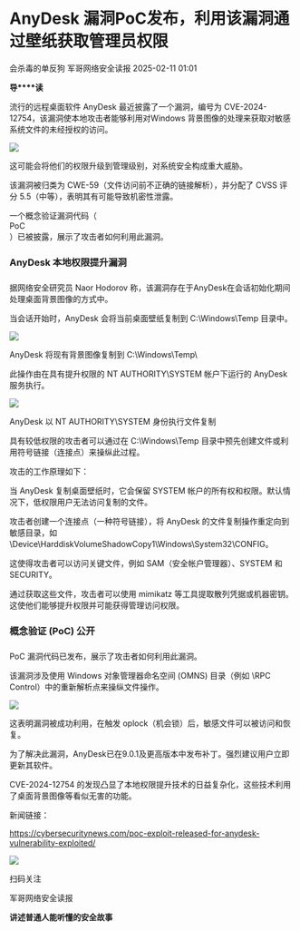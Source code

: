 #  AnyDesk 漏洞PoC发布，利用该漏洞通过壁纸获取管理员权限   
会杀毒的单反狗  军哥网络安全读报   2025-02-11 01:01  
  
**导****读**  
  
  
  
流行的远程桌面软件 AnyDesk 最近披露了一个漏洞，编号为 CVE-2024-12754，该漏洞使本地攻击者能够利用对Windows 背景图像的处理来获取对敏感系统文件的未经授权的访问。  
  
![](https://mmbiz.qpic.cn/mmbiz_png/AnRWZJZfVaG0a3yk2giasY8X9eKpEVYfssyZnQ20icRgaqZ6icSmBEu2ttsVicDb0ahgtJ4aP0SgVofg4odjg8k8uw/640?wx_fmt=png&from=appmsg "")  
  
  
这可能会将他们的权限升级到管理级别，对系统安全构成重大威胁。  
  
  
该漏洞被归类为 CWE-59（文件访问前不正确的链接解析），并分配了 CVSS 评分 5.5（中等），表明其有可能导致机密性泄露。  
  
  
一个概念验证漏洞代码（  
PoC  
）已被披露，展示了攻击者如何利用此漏洞。  
  
### AnyDesk 本地权限提升漏洞  
###   
  
据网络安全研究员 Naor Hodorov 称，该漏洞存在于AnyDesk在会话初始化期间处理桌面背景图像的方式中。  
  
  
当会话开始时，AnyDesk 会将当前桌面壁纸复制到 C:\Windows\Temp 目录中。  
  
![](https://mmbiz.qpic.cn/mmbiz_png/AnRWZJZfVaG0a3yk2giasY8X9eKpEVYfs8ibJwDvuUZHCkicHK2lpHSpBJhEHtgfwRFhNJbI54KFeicUHTCPBLwibicA/640?wx_fmt=png&from=appmsg "")  
  
AnyDesk 将现有背景图像复制到 C:\Windows\Temp\  
  
  
此操作由在具有提升权限的 NT AUTHORITY\SYSTEM 帐户下运行的 AnyDesk 服务执行。  
  
![](https://mmbiz.qpic.cn/mmbiz_png/AnRWZJZfVaG0a3yk2giasY8X9eKpEVYfsI9rn16WZp9mQtxFoj8LdQkWobNNia9wmeV36h7lZjjZGiaGu0hPlaxGA/640?wx_fmt=png&from=appmsg "")  
  
AnyDesk 以 NT AUTHORITY\SYSTEM 身份执行文件复制  
  
  
具有较低权限的攻击者可以通过在 C:\Windows\Temp 目录中预先创建文件或利用符号链接（连接点）来操纵此过程。  
  
  
攻击的工作原理如下：  
  
  
当 AnyDesk 复制桌面壁纸时，它会保留 SYSTEM 帐户的所有权和权限。默认情况下，低权限用户无法访问复制的文件。  
  
  
攻击者创建一个连接点（一种符号链接），将 AnyDesk 的文件复制操作重定向到敏感目录，如 \Device\HarddiskVolumeShadowCopy1\Windows\System32\CONFIG。  
  
  
这使得攻击者可以访问关键文件，例如 SAM（安全帐户管理器）、SYSTEM 和 SECURITY。  
  
  
通过获取这些文件，攻击者可以使用 mimikatz 等工具提取散列凭据或机器密钥。这使他们能够提升权限并可能获得管理访问权限。  
  
### 概念验证 (PoC) 公开  
###   
  
PoC 漏洞代码已发布，展示了攻击者如何利用此漏洞。  
  
  
该漏洞涉及使用 Windows 对象管理器命名空间 (OMNS) 目录（例如 \RPC Control）中的重新解析点来操纵文件操作。  
  
![](https://mmbiz.qpic.cn/mmbiz_png/AnRWZJZfVaG0a3yk2giasY8X9eKpEVYfs1tXnW7fSibgglSBr18kQ8ibricTicC78p07dGtbFgDveNLXxf3ANCIrYUg/640?wx_fmt=png&from=appmsg "")  
  
  
这表明漏洞被成功利用，在触发 oplock（机会锁）后，敏感文件可以被访问和恢复。  
  
  
为了解决此漏洞，AnyDesk已在9.0.1及更高版本中发布补丁。强烈建议用户立即更新其软件。  
  
  
CVE-2024-12754 的发现凸显了本地权限提升技术的日益复杂化，这些技术利用了桌面背景图像等看似无害的功能。  
  
  
新闻链接：  
  
https://cybersecuritynews.com/poc-exploit-released-for-anydesk-vulnerability-exploited/  
  
  
![](https://mmbiz.qpic.cn/mmbiz_jpg/AnRWZJZfVaGC3gsJClsh4Fia0icylyBEnBywibdbkrLLzmpibfdnf5wNYzEUq2GpzfedMKUjlLJQ4uwxAFWLzHhPFQ/640?wx_fmt=jpeg "")  
  
扫码关注  
  
军哥网络安全读报  
  
**讲述普通人能听懂的安全故事**  
  
  
